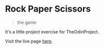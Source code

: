 # Rock Paper Scissors

>the game

It's a little project exercise for TheOdinProject.

Visit the live page [here](https://gw-co.github.io/odin-rock-paper-scissors/).